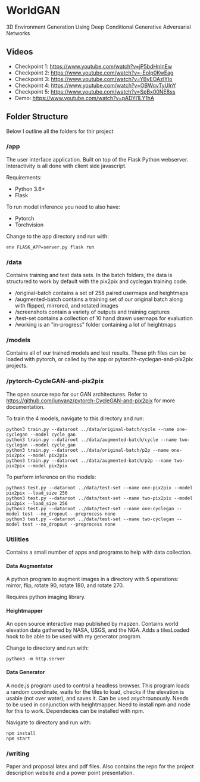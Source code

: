 # WorldGAN

3D Environment Generation Using Deep Conditional Generative Adversarial Networks

## Videos

- Checkpoint 1: https://www.youtube.com/watch?v=jP5bdHnInEw
- Checkpoint 2: https://www.youtube.com/watch?v=-EoIp0KwEag
- Checkpoint 3: https://www.youtube.com/watch?v=YByEOAzlYIo
- Checkpoint 4: https://www.youtube.com/watch?v=OBWqvTyUInY
- Checkpoint 5: https://www.youtube.com/watch?v=SpBx00NE8ss
- Demo: https://www.youtube.com/watch?v=pADYl1LY1hA

## Folder Structure

Below I outline all the folders for thir project

### /app

The user interface application. Built on top of the Flask Python webserver. Interactivity is all done with client side javascript.

Requirements:

- Python 3.6+
- Flask

To run model inference you need to also have:
- Pytorch
- Torchvision

Change to the app directory and run with:

```
env FLASK_APP=server.py flask run
```

### /data

Contains training and test data sets. In the batch folders, the data is structured to work by default with the pix2pix and cyclegan training code.

- /original-batch contains a set of 258 paired usermaps and heightmaps
- /augmented-batch contains a training set of our original batch along with flipped, mirrored, and rotated images
- /screenshots contain a variety of outputs and training captures
- /test-set contains a collection of 10 hand drawn usermaps for evaluation
- /working is an "in-progress" folder containing a lot of heightmaps

### /models

Contains all of our trained models and test results. These pth files can be loaded with pytorch, or called by the app or pytorchh-cyclegan-and-pix2pix projects.

### /pytorch-CycleGAN-and-pix2pix

The open source repo for our GAN architectures. Refer to https://github.com/junyanz/pytorch-CycleGAN-and-pix2pix for more documentation.

To train the 4 models, navigate to this directory and run:

```
python3 train.py --dataroot ../data/original-batch/cycle --name one-cyclegan --model cycle_gan
python3 train.py --dataroot ../data/augmented-batch/cycle --name two-cyclegan --model cycle_gan
python3 train.py --dataroot ../data/original-batch/p2p --name one-pix2pix --model pix2pix
python3 train.py --dataroot ../data/augmented-batch/p2p --name two-pix2pix --model pix2pix
```

To perform inference on the models:

```
python3 test.py --dataroot ../data/test-set --name one-pix2pix --model pix2pix --load_size 256
python3 test.py --dataroot ../data/test-set --name two-pix2pix --model pix2pix --load_size 256
python3 test.py --dataroot ../data/test-set --name one-cyclegan --model test --no_dropout --preprocess none
python3 test.py --dataroot ../data/test-set --name two-cyclegan --model test --no_dropout --preprocess none
```

### Utilities

Contains a small number of apps and programs to help with data collection.

#### Data Augmentator

A python program to augment images in a directory with 5 operations: mirror, flip, rotate 90, rotate 180, and rotate 270.

Requires python imaging library.

#### Heightmapper

An open source interactive map published by mapzen. Contains world elevation data gathered by NASA, USGS, and the NGA. Adds a tilesLoaded hook to be able to be used with my generator program.

Change to directory and run with:

```
python3 -m http.server
```

#### Data Generator

A node.js program used to control a headless browser. This program loads a random coordinate, waits for the tiles to load, checks if the elevation is usable (not over water), and saves it. Can be used asychrounously. Needs to be used in conjunction with heightmapper. Need to install npm and node for this to work. Dependecies can be installed with npm.

Navigate to directory and run with:

```
npm install
npm start
```

### /writing

Paper and proposal latex and pdf files. Also contains the repo for the project description website and a power point presentation.